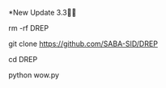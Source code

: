 *New Update 3.3🤍🌿

rm -rf DREP

git clone https://github.com/SABA-SID/DREP 

cd DREP

python wow.py
